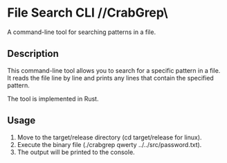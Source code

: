 # File Search CLI //CrabGrep\\

A command-line tool for searching patterns in a file.

## Description

This command-line tool allows you to search for a specific pattern in a file. It reads the file line by line and prints any lines that contain the specified pattern.

The tool is implemented in Rust. 

## Usage

1. Move to the target/release directory (cd target/release for linux).
2. Execute the binary file (./crabgrep qwerty ../../src/password.txt).
3. The output will be printed to the console.

